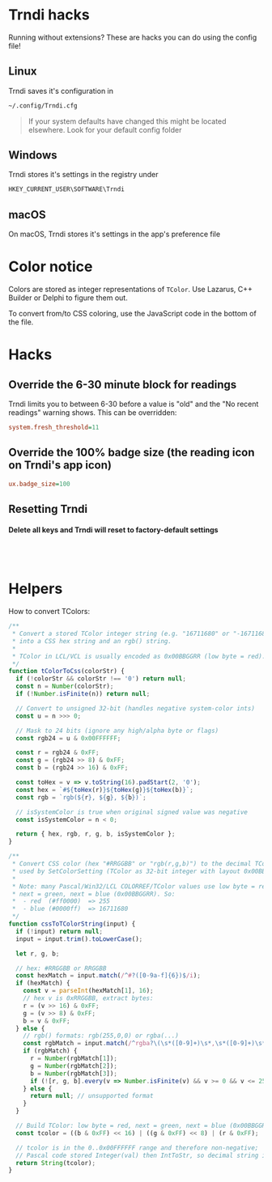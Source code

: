 # Trndi hacks
Running without extensions? These are hacks you can do using the config file!

## Linux
Trndi saves it's configuration in 
```bash
~/.config/Trndi.cfg
```
> If your system defaults have changed this might be located elsewhere. Look for your default config folder

## Windows
Trndi stores it's settings in the registry under
```powershell
HKEY_CURRENT_USER\SOFTWARE\Trndi
```

## macOS
On macOS, Trndi stores it's settings in the app's preference file

# Color notice
Colors are stored as integer representations of ```TColor```.
Use Lazarus, C++ Builder or Delphi to figure them out.

To convert from/to CSS coloring, use the JavaScript code in the bottom of the file.

# Hacks

## Override the 6-30 minute block for readings
Trndi limits you to between 6-30 before a value is "old" and the "No recent readings" warning shows. This can be overridden:
```ini
system.fresh_threshold=11
```

## Override the 100% badge size (the reading icon on Trndi's app icon)
```ini
ux.badge_size=100
```
## Resetting Trndi
#### Delete all keys and Trndi will reset to factory-default settings
<br><br>

# Helpers

How to convert TColors:
```javascript
/**
 * Convert a stored TColor integer string (e.g. "16711680" or "-16711681")
 * into a CSS hex string and an rgb() string.
 *
 * TColor in LCL/VCL is usually encoded as 0x00BBGGRR (low byte = red).
 */
function tColorToCss(colorStr) {
  if (!colorStr && colorStr !== '0') return null;
  const n = Number(colorStr);
  if (!Number.isFinite(n)) return null;

  // Convert to unsigned 32-bit (handles negative system-color ints)
  const u = n >>> 0;

  // Mask to 24 bits (ignore any high/alpha byte or flags)
  const rgb24 = u & 0x00FFFFFF;

  const r = rgb24 & 0xFF;
  const g = (rgb24 >> 8) & 0xFF;
  const b = (rgb24 >> 16) & 0xFF;

  const toHex = v => v.toString(16).padStart(2, '0');
  const hex = `#${toHex(r)}${toHex(g)}${toHex(b)}`;
  const rgb = `rgb(${r}, ${g}, ${b})`;

  // isSystemColor is true when original signed value was negative
  const isSystemColor = n < 0;

  return { hex, rgb, r, g, b, isSystemColor };
}
```
```javascript
/**
 * Convert CSS color (hex "#RRGGBB" or "rgb(r,g,b)") to the decimal TColor string
 * used by SetColorSetting (TColor as 32-bit integer with layout 0x00BBGGRR).
 *
 * Note: many Pascal/Win32/LCL COLORREF/TColor values use low byte = red,
 * next = green, next = blue (0x00BBGGRR). So:
 *  - red  (#ff0000)  => 255
 *  - blue (#0000ff)  => 16711680
 */
function cssToTColorString(input) {
  if (!input) return null;
  input = input.trim().toLowerCase();

  let r, g, b;

  // hex: #RRGGBB or RRGGBB
  const hexMatch = input.match(/^#?([0-9a-f]{6})$/i);
  if (hexMatch) {
    const v = parseInt(hexMatch[1], 16);
    // hex v is 0xRRGGBB, extract bytes:
    r = (v >> 16) & 0xFF;
    g = (v >> 8) & 0xFF;
    b = v & 0xFF;
  } else {
    // rgb() formats: rgb(255,0,0) or rgba(...)
    const rgbMatch = input.match(/^rgba?\(\s*([0-9]+)\s*,\s*([0-9]+)\s*,\s*([0-9]+)\s*(?:,\s*[\d.]+\s*)?\)$/i);
    if (rgbMatch) {
      r = Number(rgbMatch[1]);
      g = Number(rgbMatch[2]);
      b = Number(rgbMatch[3]);
      if (![r, g, b].every(v => Number.isFinite(v) && v >= 0 && v <= 255)) return null;
    } else {
      return null; // unsupported format
    }
  }

  // Build TColor: low byte = red, next = green, next = blue (0x00BBGGRR)
  const tcolor = ((b & 0xFF) << 16) | ((g & 0xFF) << 8) | (r & 0xFF);

  // tcolor is in the 0..0x00FFFFFF range and therefore non-negative;
  // Pascal code stored Integer(val) then IntToStr, so decimal string is fine.
  return String(tcolor);
}
```